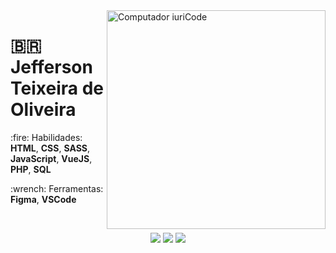 <img src="https://le-site-francais.fr/wp-content/uploads/2019/06/pourquoi-wordpress-creation-site-internet.png" min-width="400px" max-width="350px" width="350px" align="right" alt="Computador iuriCode">

# :brazil: Jefferson Teixeira de Oliveira

<p align="left">
 :fire: Habilidades: <strong>HTML</strong>, <strong>CSS</strong>, <strong>SASS</strong>, <strong>JavaScript</strong>, <strong>VueJS</strong>, <strong>PHP</strong>, <strong>SQL</strong>
</p>

<p align="left">
  :wrench: Ferramentas: <strong>Figma</strong>, <strong>VSCode</strong>
</p>

<br>

<p align="center">
  <a href="https://www.linkedin.com/in/jeffersonrucu" alt="Linkedin" target="_blank">
  <img src="https://img.shields.io/badge/-Linkedin-0e76a8?style=flat-square&logo=Linkedin&logoColor=white&link=" /></a>

  <a href="https://api.whatsapp.com/send?phone=5511986983341&text=Ol%C3%A1" alt="WhatsApp" target="_blank">
  <img src="https://img.shields.io/badge/-WhatsApp-25d366?style=flat-square&labelColor=25d366&logo=whatsapp&logoColor=white&link="/></a>

  <a href="https://www.instagram.com/jefferson_tex2.0/" alt="Instagram" target="_blank">
  <img src="https://img.shields.io/badge/-Instagram-DF0174?style=flat-square&labelColor=DF0174&logo=instagram&logoColor=white&link="/></a>
</p>
